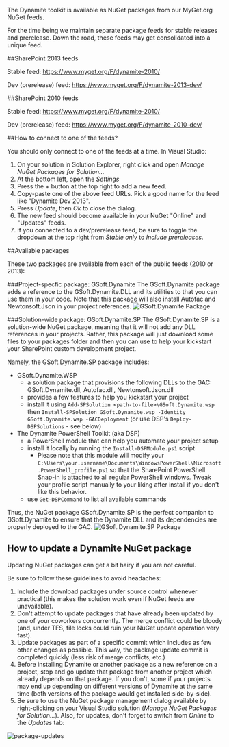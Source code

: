 The Dynamite toolkit is available as NuGet packages from our MyGet.org NuGet feeds. 

For the time being we maintain separate package feeds for stable releases and prerelease. Down the road, these feeds may get consolidated into a unique feed.

##SharePoint 2013 feeds

Stable feed: https://www.myget.org/F/dynamite-2010/

Dev (prerelease) feed: https://www.myget.org/F/dynamite-2013-dev/

##SharePoint 2010 feeds

Stable feed: https://www.myget.org/F/dynamite-2010/

Dev (prerelease) feed: https://www.myget.org/F/dynamite-2010-dev/

##How to connect to one of the feeds?

You should only connect to one of the feeds at a time. In Visual Studio:

1. On your solution in Solution Explorer, right click and open *Manage NuGet Packages for Solution...*
2. At the bottom left, open the *Settings*
3. Press the + button at the top right to add a new feed.
4. Copy-paste one of the above feed URLs. Pick a good name for the feed like "Dynamite Dev 2013".
5. Press *Update*, then *Ok* to close the dialog.
6. The new feed should become available in your NuGet "Online" and "Updates" feeds.
7. If you connected to a dev/prerelease feed, be sure to toggle the dropdown at the top right from *Stable only* to *Include prereleases*.

##Available packages

These two packages are available from each of the public feeds (2010 or 2013):

###Project-specfic package: GSoft.Dynamite
The GSoft.Dynamite package adds a reference to the GSoft.Dynamite.DLL and its utilities to that you can use them in your code. Note that this package will also install Autofac and Newtonsoft.Json in your project references.
![GSoft.Dynamite Package](http://i.imgur.com/5qcWXpl.png)

###Solution-wide package: GSoft.Dynamite.SP
The GSoft.Dynamite.SP is a solution-wide NuGet package, meaning that it will not add any DLL references in your projects. Rather, this package will just download some files to your packages folder and then you can use to help your kickstart your SharePoint custom development project.

Namely, the GSoft.Dynamite.SP package includes:
* GSoft.Dynamite.WSP
    * a solution package that provisions the following DLLs to the GAC: GSoft.Dynamite.dll, Autofac.dll, Newtonsoft.Json.dll
    * provides a few features to help you kickstart your project
    * install it using ```Add-SPSolution <path-to-file>\GSoft.Dynamite.wsp``` then ```Install-SPSolution GSoft.Dynamite.wsp -Identity GSoft.Dynamite.wsp -GACDeployment``` (or use DSP's ```Deploy-DSPSolutions``` - see below)
* The Dynamite PowerShell Toolkit (aka DSP)
    * a PowerShell module that can help you automate your project setup
    * install it locally by running the ```Install-DSPModule.ps1``` script
        * Please note that this module will modify your ```C:\Users\your.username\Documents\WindowsPowerShell\Microsoft.PowerShell_profile.ps1``` so that the SharePoint PowerShell Snap-in is attached to all regular PowerShell windows. Tweak your profile script manually to your liking after install if you don't like this behavior.
    * use ```Get-DSPCommand``` to list all available commands

Thus, the NuGet package GSoft.Dynamite.SP is the perfect companion to GSoft.Dynamite to ensure that the Dynamite DLL and its dependencies are properly deployed to the GAC.
![GSoft.Dynamite.SP Package](http://i.imgur.com/dxcbsXW.png)

## How to update a Dynamite NuGet package
Updating NuGet packages can get a bit hairy if you are not careful.

Be sure to follow these guidelines to avoid headaches:

1. Include the download packages under source control whenever practical (this makes the solution work even if NuGet feeds are unavailable).
2. Don't attempt to update packages that have already been updated by one of your coworkers concurrently. The merge conflict could be bloody (and, under TFS, file locks could ruin your NuGet update operation very fast). 
3. Update packages as part of a specific commit which includes as few other changes as possible. This way, the package update commit is completed quickly (less risk of merge conflicts, etc.)
4. Before installing Dynamite or another package as a new reference on a project, stop and go update that package from another project which already depends on that package. If you don't, some if your projects may end up depending on different versions of Dynamite at the same time (both versions of the package would get installed side-by-side).
5. Be sure to use the NuGet package management dialog available by right-clicking on your Visual Studio solution (*Manage NuGet Packages for Solution...*). Also, for updates, don't forget to switch from *Online* to the *Updates* tab:

![package-updates](http://i.imgur.com/p5aTiuD.png)

